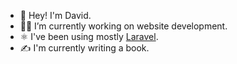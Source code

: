 - 👋 Hey! I'm David.
- 👨‍💻 I’m currently working on website development.
- ⚛️ I've been using mostly [Laravel](https://laravel.com/).
- ✍ I'm currently writing a book.
